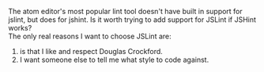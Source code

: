 The atom editor's most popular lint tool doesn't have built in support for jslint, but does for jshint. Is it worth trying to add support for JSLint if JSHint works?  
The only real reasons I want to choose JSLint are:  

1. is that I like and respect Douglas Crockford. 
2. I want someone else to tell me what style to code against.